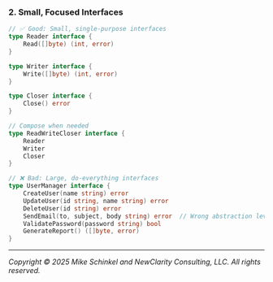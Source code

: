 ### 2. Small, Focused Interfaces
```go
// ✅ Good: Small, single-purpose interfaces
type Reader interface {
    Read([]byte) (int, error)
}

type Writer interface {
    Write([]byte) (int, error)
}

type Closer interface {
    Close() error
}

// Compose when needed
type ReadWriteCloser interface {
    Reader
    Writer
    Closer
}

// ❌ Bad: Large, do-everything interfaces
type UserManager interface {
    CreateUser(name string) error
    UpdateUser(id string, name string) error
    DeleteUser(id string) error
    SendEmail(to, subject, body string) error  // Wrong abstraction level
    ValidatePassword(password string) bool
    GenerateReport() ([]byte, error)
}
```
---
*Copyright © 2025 Mike Schinkel and NewClarity Consulting, LLC. All rights reserved.*
